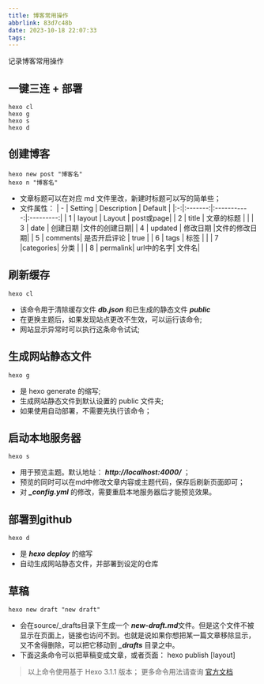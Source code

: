```yaml
---
title: 博客常用操作
abbrlink: 83d7c48b
date: 2023-10-18 22:07:33
tags:
---
```

记录博客常用操作
<!-- more -->
## 一键三连 + 部署
``` shell
hexo cl
hexo g
hexo s
hexo d
```
## 创建博客
``` shell
hexo new post "博客名"
hexo n "博客名"
```
- 文章标题可以在对应 md 文件里改，新建时标题可以写的简单些；
- 文件属性：
| - | Setting | Description | Default   |
|:-:|:-------:|:-----------:|:---------:|
| 1 | layout  |   Layout    | post或page|
| 2 | title   |  文章的标题  |             |
| 3 | date    |  创建日期    |文件的创建日期|
| 4 | updated |  修改日期    |文件的修改日期|
| 5 | comments| 是否开启评论 | true |
| 6 | tags    | 标签        |   |
| 7 |categories| 分类       |   |
| 8 | permalink| url中的名字| 文件名|

## 刷新缓存
``` shell
hexo cl
```
- 该命令用于清除缓存文件 ***db.json*** 和已生成的静态文件 ***public*** 
- 在更换主题后，如果发现站点更改不生效，可以运行该命令;
- 网站显示异常时可以执行这条命令试试;

## 生成网站静态文件
```shell
hexo g
``` 
- 是 hexo generate 的缩写;
- 生成网站静态文件到默认设置的 public 文件夹;
- 如果使用自动部署，不需要先执行该命令；

## 启动本地服务器
```shell
hexo s
```
- 用于预览主题。默认地址： ***http://localhost:4000/*** ；
- 预览的同时可以在md中修改文章内容或主题代码，保存后刷新页面即可；
- 对 ***_config.yml*** 的修改，需要重启本地服务器后才能预览效果。

## 部署到github
```shell
hexo d
```  
- 是 ***hexo deploy*** 的缩写
- 自动生成网站静态文件，并部署到设定的仓库

## 草稿
``` shell
hexo new draft "new draft"
```
- 会在source/_drafts目录下生成一个 ***new-draft.md***文件。但是这个文件不被显示在页面上，链接也访问不到。也就是说如果你想把某一篇文章移除显示，又不舍得删除，可以把它移动到 ***_drafts*** 目录之中。
- 下面这条命令可以把草稿变成文章，或者页面：
    hexo publish [layout] <filename>

> 以上命令使用基于 Hexo 3.1.1 版本；
> 更多命令用法请查询 [官方文档](https://hexo.io/zh-cn/docs/commands.html)  